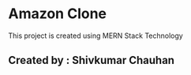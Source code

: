 # Amazon Clone
This project is created using MERN Stack Technology

## Created by : Shivkumar Chauhan